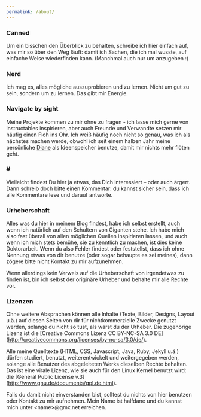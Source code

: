 ```yaml
---
permalink: /about/
---
```


### Canned
Um ein bisschen den Überblick zu behalten, schreibe ich hier einfach auf, was mir so über den Weg läuft:
damit ich Sachen, die ich mal wusste, auf einfache Weise wiederfinden kann.
(Manchmal auch nur um anzugeben :)

### Nerd
Ich mag es, alles mögliche auszuprobieren und zu lernen.
Nicht um gut zu sein, sondern um zu lernen. Das gibt mir Energie.

### Navigate by sight
Meine Projekte kommen zu mir ohne zu fragen - ich lasse mich gerne von instructables inspirieren,
aber auch Freunde und Verwandte setzen mir häufig einen Floh ins Ohr.
Ich weiß häufig noch nicht so genau, was ich als nächstes machen werde, obwohl ich seit einem halben Jahr
 meine persönliche [Diane](http://www.highdefdigest.com/blog/twin-peaks-cooper-tapes/) als Ideenspeicher benutze, damit mir nichts mehr flöten geht.

### &#35;
Vielleicht findest Du hier ja etwas, das Dich interessiert – oder auch ärgert.
Dann schreib doch bitte einen Kommentar: du kannst sicher sein,
dass ich alle Kommentare lese und darauf antworte.

### Urheberschaft 
Alles was du hier in meinem Blog findest, habe ich selbst erstellt, auch wenn ich natürlich auf den Schultern von Giganten stehe. Ich habe mich also fast überall von allen möglichen Quellen inspirieren lassen, und auch wenn ich mich stets bemühe, sie zu kenntlich zu machen, ist dies keine Doktorarbeit. Wenn du also Fehler findest oder feststellst, dass ich ohne Nennung etwas von dir benutze (oder sogar behaupte es sei meines), dann zögere bitte nicht Kontakt zu mir aufzunehmen. 

Wenn allerdings kein Verweis auf die Urheberschaft von irgendetwas zu finden ist, bin ich selbst der originäre Urheber und behalte mir alle Rechte vor. 

### <a name="license"></a> Lizenzen
Ohne weitere Absprachen können alle Inhalte (Texte, Bilder, Designs, Layout u.ä.) auf diesen Seiten von dir für nichtkommerzielle Zwecke genutzt werden, solange du nicht so tust, als wärst du der Urheber. Die zugehörige Lizenz ist die [Creative Commons Lizenz CC BY-NC-SA 3.0 DE] (http://creativecommons.org/licenses/by-nc-sa/3.0/de/). 

Alle meine Quelltexte (HTML, CSS, Javascript, Java, Ruby, Jekyll u.ä.) dürfen studiert, benutzt, weiterentwickelt und weitergegeben werden, solange alle Benutzer des abgeleiteten Werks dieselben Rechte behalten. Das ist eine virale Lizenz, wie sie auch für den Linux Kernel benutzt wird: die [General Public License v.3] (http://www.gnu.de/documents/gpl.de.html). 

Falls du damit nicht einverstanden bist, solltest du nichts von hier benutzen oder Kontakt zu mir aufnehmen. Mein Name ist halfdane und du kannst mich unter &lt;name>@gmx.net erreichen.
